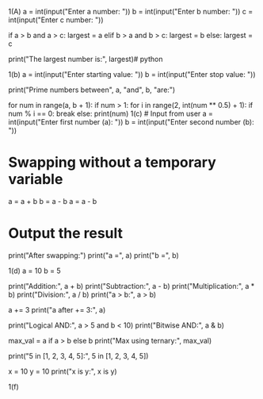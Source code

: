 1(A)
a = int(input("Enter a number: "))
b = int(input("Enter b number: "))
c = int(input("Enter c number: "))

if a > b and a > c:
    largest = a
elif b > a and b > c:
    largest = b
else:
    largest = c

print("The largest number is:", largest)# python


1(b)
a = int(input("Enter starting value: "))
b = int(input("Enter stop value: "))

print("Prime numbers between", a, "and", b, "are:")

for num in range(a, b + 1):
    if num > 1:
        for i in range(2, int(num ** 0.5) + 1):
            if num % i == 0:
                break
        else:
            print(num)
1(c)
      # Input from user
a = int(input("Enter first number (a): "))
b = int(input("Enter second number (b): "))

# Swapping without a temporary variable
a = a + b
b = a - b
a = a - b

# Output the result
print("After swapping:")
print("a =", a)
print("b =", b)

1(d)
a = 10
b = 5

print("Addition:", a + b)
print("Subtraction:", a - b)
print("Multiplication:", a * b)
print("Division:", a / b)
print("a > b:", a > b)

a += 3
print("a after += 3:", a)

print("Logical AND:", a > 5 and b < 10)
print("Bitwise AND:", a & b)

max_val = a if a > b else b
print("Max using ternary:", max_val)

print("5 in [1, 2, 3, 4, 5]:", 5 in [1, 2, 3, 4, 5])

x = 10
y = 10
print("x is y:", x is y)

1(f)
